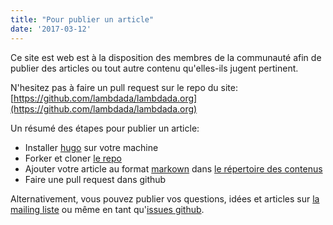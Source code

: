 ```yaml
---
title: "Pour publier un article"
date: '2017-03-12'
---
```


Ce site est web est à la disposition des membres de la communauté afin de
publier des articles ou tout autre contenu qu'elles-ils jugent pertinent.

N'hesitez pas à faire un pull request sur le repo du site: [https://github.com/lambdada/lambdada.org](https://github.com/lambdada/lambdada.org)

Un résumé des étapes pour publier un article:

- Installer [hugo](https://github.com/gohugoio/hugo/releases) sur votre machine
- Forker et cloner [le repo](https://github.com/lambdada/lambdada.org)
- Ajouter votre article au format [markown](https://gohugo.io/content-management/formats/) dans [le répertoire des contenus](https://github.com/lambdada/lambdada.org/tree/master/content)
- Faire une pull request dans github

Alternativement, vous pouvez publier vos questions, idées et articles sur [la mailing liste](https://framalistes.org/sympa/info/lambdada) ou même en tant qu'[issues github](https://github.com/lambdada/lambdada.org/issues).